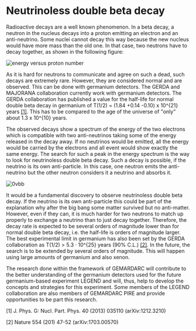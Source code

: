# Neutrinoless double beta decay

Radioactive decays are a well known phenomenon. In a beta decay, a neutron in the nucleus decays into a proton emitting an electron and an anti-neutrino. Some nuclei cannot decay this way because the new nucleus would have more mass than the old one. In that case, two neutrons have to decay together, as shown in the following figure:

![energy versus proton number](https://drive.google.com/uc?id=0BwM7XYhFgK7oSm5VSFJkM1ljN1U "Double beta decay can happen if single beta decay is forbidden by energy conservation")

As it is hard for neutrons to communicate and agree on such a dead, such decays are extremely rare. However, they are considered normal and are observed. This can be done with germanium detectors. The GERDA and MAJORANA collaboration currently work with germanium detectors. The GERDA collaboration has published a value for the half-life for normal double beta decay in germanium of T(1/2) = (1.84 +0.14 -0.10) x 10^{21} years [[1]](https://arxiv.org/abs/1212.3210). This has to be compared to the age of the universe of "only" about 1.3 x 10^{10} years.

The observed decays show a spectrum of the energy of the two electrons which is compatible with two anti-neutrinos taking some of the energy released in the decay away. If no neutrinos would be emitted, all the energy would be carried by the electrons and all event would show exactly the same energy. The search for such a peak in the energy spectrum is the way to look for neutrinoless double beta decay. Such a decay is possible, if the neutrino is its own anti-particle. In this case, one neutron emits the anti-neutrino but the other neutron considers it a neutrino and absorbs it.

![0vbb](https://drive.google.com/uc?id=0BwM7XYhFgK7oa0M5bDJQam1TYVE "Normal double beta decay and neutrinoless double beta decay")

It would be a fundamental discovery to observe neutrinoless double beta decay. 
If the neutrino is its own anti-particle this could be part of the explanation why after the big bang some matter survived but no anti-matter. However, even if they can, it is much harder for two neutrons to match up properly to exchange a neutrino than to just decay together. Therefore, the decay rate is expected to be several orders of magnitude lower than for normal double  beta decay, i.e. the half-life is orders of magnitude larger. The best experimental limit in germanium has also been set by the GERDA collaboration as T(1/2) > 5.3 · 10^{25} years (90% C.L.) [[2]](https://arxiv.org/abs/1703.00570). 
In the future, the search is to be extended by several orders of magnitude. This will happen using large amounts of germanium and also xenon.

The research done within the framework of GEMARDARC will contribute to the better understanding of the germanium detectors used for the future germanium-based experiment LEGEND and will, thus, help to develop the concepts and strategies for this experiment.
Some members of the LEGEND collaboration are also members of GEMARDARC PIRE and provide opportunities to be part this research. 

[1] J. Phys. G: Nucl. Part. Phys. 40 (2013) 035110 (arXiv:1212.3210)

[2] Nature 554 (201) 47-52 (arXiv:1703.00570)
